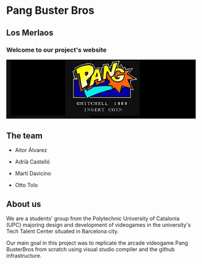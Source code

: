 # Pang Buster Bros

## Los Merlaos

### Welcome to our project's website

![](https://github.com/MartiDavicino/Project_UPC/blob/master/Wiki/Welcome%20page/Logo-Pang-destacada-1.jpg)

## The team

- Aitor Álvarez

- Adrià Castelló

- Martí Davicino

- Otto Tolo

## About us

We are a students' group from the Polytechnic University of Catalonia (UPC) majoring design and development of videogames in the university's Tech Talent Center situated in Barcelona city. 

Our main goal in this project was to replicate the arcade videogame Pang BusterBros from scratch using visual studio compiler and the github infrastructure.


